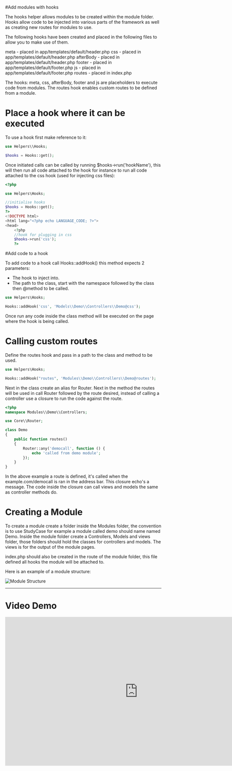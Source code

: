 #Add modules with hooks

The hooks helper allows modules to be created within the module folder. Hooks allow code to be injected into various parts of the framework as well as creating new routes for modules to use.

The following hooks have been created and placed in the following files to allow you to make use of them.


meta - placed in app/templates/default/header.php
css - placed in app/templates/default/header.php
afterBody - placed in app/templates/default/header.php
footer - placed in app/templates/default/footer.php
js - placed in app/templates/default/footer.php
routes - placed in index.php


The hooks: meta, css, afterBody, footer and js are placeholders to execute code from modules. The routes hook enables custom routes to be defined from a module.

# Place a hook where it can be executed

To use a hook first make reference to it:

```php
use Helpers\\Hooks;

$hooks = Hooks::get();
```

Once initiated calls can be called by running $hooks->run('hookName'), this will then run all code attached to the hook for instance to run all code attached to the css hook (used for injecting css files):

```php
<?php

use Helpers\Hooks;

//initialise hooks
$hooks = Hooks::get();
?>
<!DOCTYPE html>
<html lang="<?php echo LANGUAGE_CODE; ?>">
<head>
    <?php
    //hook for plugging in css
    $hooks->run('css');
    ?>
```

#Add code to a hook

To add code to a hook call Hooks::addHook() this method expects 2 parameters:
- The hook to inject into.
- The path to the class, start with the namespace followed by the class then @method to be called.


```php
use Helpers\Hooks;

Hooks::addHook('css', 'Models\\Demo\\Controllers\\Demo@css');
```

Once run any code inside the class method will be executed on the page where the hook is being called.

# Calling custom routes

Define the routes hook and pass in a path to the class and method to be used.

```php
use Helpers\Hooks;

Hooks::addHook("routes", 'Modules\\Demo\\Controllers\\Demo@routes');
```

Next in the class create an alias for Router. Next in the method the routes will be used in call Router followed by the route desired, instead of calling a controller use a closure to run the code against the route.

```php
<?php
namespace Modules\\Demo\\Controllers;

use Core\\Router;

class Demo
{
    public function routes()
    {
        Router::any('democall', function () {
            echo 'called from demo module';
        });
    }
}

```

In the above example a route is defined, it's called when the example.com/democall is ran in the address bar. This closure echo's a message. The code inside the closure can call views and models the same as controller methods do.

# Creating a Module

To create a module create a folder inside the Modules folder, the convention is to use StudyCase for example a module called demo should name named Demo. Inside the module folder create a Controllers, Models and views folder, those folders should hold the classes for controllers and models. The views is for the output of the module pages.

index.php should also be created in the route of the module folder, this file defined all hooks the module will be attached to.

Here is an example of a module structure:

<img src='http://novaframework.com/files/docs/2.2/module-structure.png' alt='Module Structure'>

<hr>
<h1>Video Demo</h1>

<iframe width="853" height="480" src="https://www.youtube.com/embed/6MvQCtm2pL8" frameborder="0" allowfullscreen></iframe>
